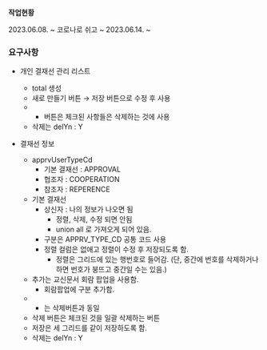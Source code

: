 **작업현황**

2023.06.08. ~ 코로나로 쉬고 ~ 2023.06.14. ~ 

### 요구사항

- 개인 결재선 관리 리스트
    - total 생성
    - 새로 만들기 버튼 → 저장 버튼으로 수정 후 사용
    - - 버튼은 체크된 사항들은 삭제하는 것에 사용
    - 삭제는 delYn : Y
    
- 결재선 정보
    - apprvUserTypeCd
        - 기본 결재선 : APPROVAL
        - 협조자 : COOPERATION
        - 참조자 : REPERENCE
    - 기본 결재선
        - 상신자 : 나의 정보가 나오면 됨
            - 정렬, 삭제, 수정 되면 안됨
            - union all 로 가져오게 되어 있음.
        - 구분은 APPRV_TYPE_CD 공통 코드 사용
        - 정렬 컬럼은 없애고 정렬이 수정 후 저장되도록 함.
            - 정렬은 그리드에 있는 행번호로 들어감. (단, 중간에 번호를 삭제하거나 하면 번호가 붕뜨고 중간일 수는 있음.)
    - 추가는 교신문서 회람 팝업을 사용함.
        - 회람팝업에 구분 추가함.
    - - 는 삭제버튼과 동일
    - 삭제 버튼은 체크된 것을 일괄 삭제하는 버튼
    - 저장은 세 그리드를 같이 저장하도록 함.
    - 삭제는 delYn : Y
